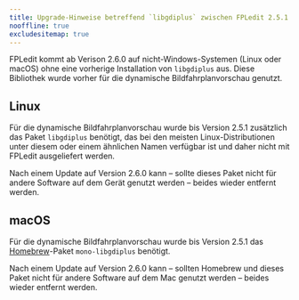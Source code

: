 ```yaml
---
title: Upgrade-Hinweise betreffend `libgdiplus` zwischen FPLedit 2.5.1 und 2.6.0
nooffline: true
excludesitemap: true
---
```


FPLedit kommt ab Verison 2.6.0 auf nicht-Windows-Systemen (Linux oder macOS) ohne eine vorherige Installation von `libgdiplus` aus. Diese Bibliothek wurde vorher für die dynamische Bildfahrplanvorschau genutzt.

## Linux

Für die dynamische Bildfahrplanvorschau wurde bis Version 2.5.1 zusätzlich das Paket `libgdiplus` benötigt, das bei den meisten Linux-Distributionen unter diesem oder einem ähnlichen Namen verfügbar ist und daher nicht mit FPLedit ausgeliefert werden.

Nach einem Update auf Version 2.6.0 kann – sollte dieses Paket nicht für andere Software auf dem Gerät genutzt werden – beides wieder entfernt werden.

## macOS

Für die dynamische Bildfahrplanvorschau wurde bis Version 2.5.1 das [Homebrew](https://brew.sh/)-Paket `mono-libgdiplus` benötigt.

Nach einem Update auf Version 2.6.0 kann – sollten Homebrew und dieses Paket nicht für andere Software auf dem Mac genutzt werden – beides wieder entfernt werden.
